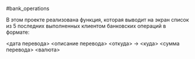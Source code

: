 #bank_operations

В этом проекте реализована функция, которая выводит на экран список из 5 последних выполненных клиентом банковских операций в формате:

<дата перевода> <описание перевода>
<откуда> -> <куда>
<сумма перевода> <валюта>
